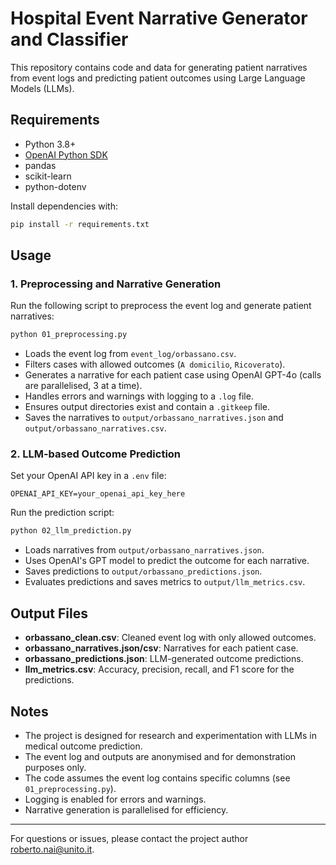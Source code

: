 # Hospital Event Narrative Generator and Classifier

This repository contains code and data for generating patient narratives from event logs and predicting patient outcomes using Large Language Models (LLMs).

## Requirements

- Python 3.8+
- [OpenAI Python SDK](https://github.com/openai/openai-python)
- pandas
- scikit-learn
- python-dotenv

Install dependencies with:

```bash
pip install -r requirements.txt
```

## Usage

### 1. Preprocessing and Narrative Generation

Run the following script to preprocess the event log and generate patient narratives:

```bash
python 01_preprocessing.py
```

- Loads the event log from `event_log/orbassano.csv`.
- Filters cases with allowed outcomes (`A domicilio`, `Ricoverato`).
- Generates a narrative for each patient case using OpenAI GPT-4o (calls are parallelised, 3 at a time).
- Handles errors and warnings with logging to a `.log` file.
- Ensures output directories exist and contain a `.gitkeep` file.
- Saves the narratives to `output/orbassano_narratives.json` and `output/orbassano_narratives.csv`.

### 2. LLM-based Outcome Prediction

Set your OpenAI API key in a `.env` file:

```
OPENAI_API_KEY=your_openai_api_key_here
```

Run the prediction script:

```bash
python 02_llm_prediction.py
```

- Loads narratives from `output/orbassano_narratives.json`.
- Uses OpenAI's GPT model to predict the outcome for each narrative.
- Saves predictions to `output/orbassano_predictions.json`.
- Evaluates predictions and saves metrics to `output/llm_metrics.csv`.

## Output Files

- **orbassano_clean.csv**: Cleaned event log with only allowed outcomes.
- **orbassano_narratives.json/csv**: Narratives for each patient case.
- **orbassano_predictions.json**: LLM-generated outcome predictions.
- **llm_metrics.csv**: Accuracy, precision, recall, and F1 score for the predictions.

## Notes

- The project is designed for research and experimentation with LLMs in medical outcome prediction.
- The event log and outputs are anonymised and for demonstration purposes only.
- The code assumes the event log contains specific columns (see `01_preprocessing.py`).
- Logging is enabled for errors and warnings.
- Narrative generation is parallelised for efficiency.

---
For questions or issues, please contact the project author roberto.nai@unito.it.
